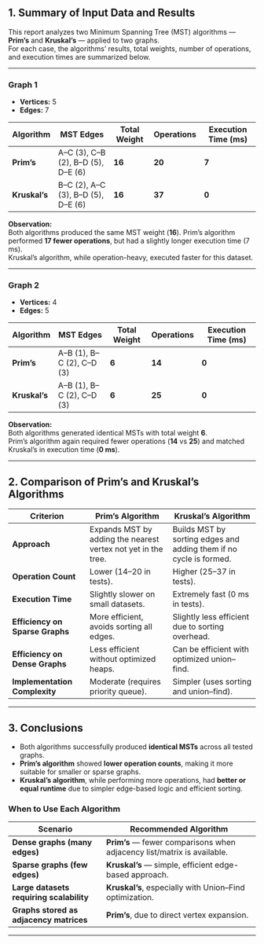 ## 1. Summary of Input Data and Results

This report analyzes two Minimum Spanning Tree (MST) algorithms — **Prim’s** and **Kruskal’s** — applied to two graphs.  
For each case, the algorithms’ results, total weights, number of operations, and execution times are summarized below.

---

### **Graph 1**

- **Vertices:** 5  
- **Edges:** 7  

| Algorithm | MST Edges | Total Weight | Operations | Execution Time (ms) |
|------------|------------|---------------|-------------|----------------------|
| **Prim’s** | A–C (3), C–B (2), B–D (5), D–E (6) | **16** | **20** | **7** |
| **Kruskal’s** | B–C (2), A–C (3), B–D (5), D–E (6) | **16** | **37** | **0** |

**Observation:**  
Both algorithms produced the same MST weight (**16**). Prim’s algorithm performed **17 fewer operations**, but had a slightly longer execution time (7 ms).  
Kruskal’s algorithm, while operation-heavy, executed faster for this dataset.

---

### **Graph 2**

- **Vertices:** 4  
- **Edges:** 5  

| Algorithm | MST Edges | Total Weight | Operations | Execution Time (ms) |
|------------|------------|---------------|-------------|----------------------|
| **Prim’s** | A–B (1), B–C (2), C–D (3) | **6** | **14** | **0** |
| **Kruskal’s** | A–B (1), B–C (2), C–D (3) | **6** | **25** | **0** |

**Observation:**  
Both algorithms generated identical MSTs with total weight **6**.  
Prim’s algorithm again required fewer operations (**14** vs **25**) and matched Kruskal’s in execution time (**0 ms**).

---

## 2. Comparison of Prim’s and Kruskal’s Algorithms

| Criterion | **Prim’s Algorithm** | **Kruskal’s Algorithm** |
|------------|----------------------|--------------------------|
| **Approach** | Expands MST by adding the nearest vertex not yet in the tree. | Builds MST by sorting edges and adding them if no cycle is formed. |
| **Operation Count** | Lower (14–20 in tests). | Higher (25–37 in tests). |
| **Execution Time** | Slightly slower on small datasets. | Extremely fast (0 ms in tests). |
| **Efficiency on Sparse Graphs** | More efficient, avoids sorting all edges. | Slightly less efficient due to sorting overhead. |
| **Efficiency on Dense Graphs** | Less efficient without optimized heaps. | Can be efficient with optimized union–find. |
| **Implementation Complexity** | Moderate (requires priority queue). | Simpler (uses sorting and union–find). |

---

## 3. Conclusions

- Both algorithms successfully produced **identical MSTs** across all tested graphs.  
- **Prim’s algorithm** showed **lower operation counts**, making it more suitable for smaller or sparse graphs.  
- **Kruskal’s algorithm**, while performing more operations, had **better or equal runtime** due to simpler edge-based logic and efficient sorting.  

### **When to Use Each Algorithm**

| Scenario | Recommended Algorithm |
|-----------|------------------------|
| **Dense graphs (many edges)** | **Prim’s** — fewer comparisons when adjacency list/matrix is available. |
| **Sparse graphs (few edges)** | **Kruskal’s** — simple, efficient edge-based approach. |
| **Large datasets requiring scalability** | **Kruskal’s**, especially with Union–Find optimization. |
| **Graphs stored as adjacency matrices** | **Prim’s**, due to direct vertex expansion. |

---
